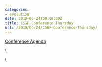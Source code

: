 ```yaml
---
categories:
- evolution
date: 2010-06-24T00:00:00Z
title: CSGF Conference Thursday
url: /2010/06/24/CSGF-Conference-Thursday/
---
```


[Conference
Agenda](http://www.krellinst.org/conf/csgf/2010-conference/conference-agenda "http://www.krellinst.org/conf/csgf/2010-conference/conference-agenda")

\

\

